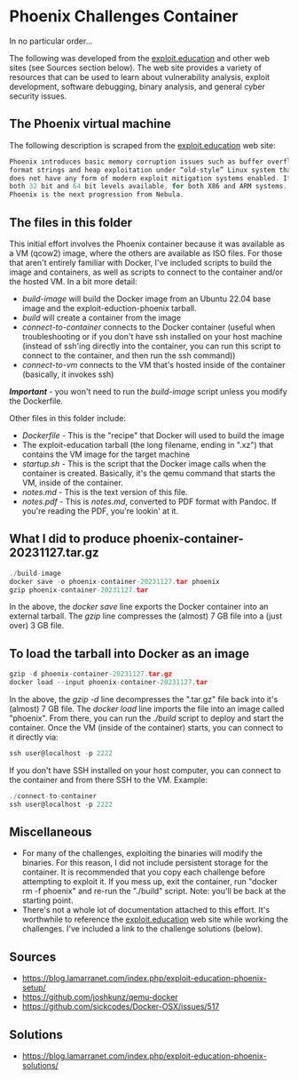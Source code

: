 # Phoenix Challenges Container

In no particular order...

The following was developed from the [exploit.education](https://exploit.education) and other web sites (see Sources section below). The web site provides a variety of resources that can be used to learn about vulnerability analysis, exploit development, software debugging, binary analysis, and general cyber security issues.

## The Phoenix virtual machine

The following description is scraped from the [exploit.education](https://exploit.education) web site:

```c
Phoenix introduces basic memory corruption issues such as buffer overflows, 
format strings and heap exploitation under “old-style” Linux system that 
does not have any form of modern exploit mitigation systems enabled. It has 
both 32 bit and 64 bit levels available, for both X86 and ARM systems.  
Phoenix is the next progression from Nebula.
```

## The files in this folder

This initial effort involves the Phoenix container because it was available as a VM (qcow2) image, where the others are available as ISO files.  For those that aren't entirely familiar with Docker, I've included scripts to build the image and containers, as well as scripts to connect to the container and/or the hosted VM.  In a bit more detail:

* *build-image* will build the Docker image from an Ubuntu 22.04 base image and the exploit-eduction-phoenix tarball.
* *build* will create a container from the image
* *connect-to-container* connects to the Docker container (useful when troubleshooting or if you don't have ssh installed on your host machine (instead of ssh'ing directly into the container, you can run this script to connect to the container, and then run the ssh command))
* *connect-to-vm* connects to the VM that's hosted inside of the container (basically, it invokes ssh)

***Important*** - you won't need to run the *build-image* script unless you modify the Dockerfile.  

Other files in this folder include:

* *Dockerfile* - This is the "recipe" that Docker will used to build the image
* The exploit-education tarball (the long filename, ending in ".xz") that contains the VM image for the target machine
* *startup.sh* - This is the script that the Docker image calls when the container is created.  Basically, it's the qemu command that starts the VM, inside of the container.
* *notes.md* - This is the text version of this file.
* *notes.pdf* - This is *notes.md*, converted to PDF format with Pandoc.  If you're reading the PDF, you're lookin' at it.

## What I did to produce phoenix-container-20231127.tar.gz
```c
./build-image
docker save -o phoenix-container-20231127.tar phoenix
gzip phoenix-container-20231127.tar
```

In the above, the *docker save* line exports the Docker container into an external tarball.  The *gzip* line compresses the (almost) 7 GB file into a (just over) 3 GB file.

## To load the tarball into Docker as an image
```c
gzip -d phoenix-container-20231127.tar.gz
docker load --input phoenix-container-20231127.tar
```

In the above, the *gzip -d* line decompresses the ".tar.gz" file back into it's (almost) 7 GB file.  The *docker load* line imports the file into an image called "phoenix".  From there, you can run the *./build* script to deploy and start the container. Once the VM (inside of the container) starts, you can connect to it directly via:

```c
ssh user@localhost -p 2222
```

If you don't have SSH installed on your host computer, you can connect to the container and from there SSH to the VM.  Example:
```c
./connect-to-container
ssh user@localhost -p 2222
```

## Miscellaneous

* For many of the challenges, exploiting the binaries will modify the binaries. For this reason, I did not include persistent storage for the container.  It is recommended that you copy each challenge before attempting to exploit it.  If you mess up, exit the container, run "docker rm -f phoenix" and re-run the "./build" script. Note: you'll be back at the starting point.
* There's not a whole lot of documentation attached to this effort.  It's worthwhile to reference the [exploit.education](https://exploit.education) web site while working the challenges.  I've included a link to the challenge solutions (below).

## Sources

* https://blog.lamarranet.com/index.php/exploit-education-phoenix-setup/
* https://github.com/joshkunz/qemu-docker
* https://github.com/sickcodes/Docker-OSX/issues/517

## Solutions
* https://blog.lamarranet.com/index.php/exploit-education-phoenix-solutions/
 
